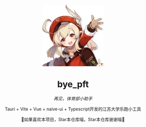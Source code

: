 <!-- markdownlint-disable MD033 MD041 -->
<p align="center">
  <img src="https://raw.githubusercontent.com/HSAllenbili/bye_pft/main/src-tauri/icons/icon.png" width="200" height="200">
</p>

<div align="center">

# bye_pft

<!-- prettier-ignore-start -->
<!-- markdownlint-disable-next-line MD036 -->
_再见，体育部小助手_

Tauri + Vite + Vue + naive-ui + Typescript开发的江苏大学乐跑小工具

🌟如果喜欢本项目，Star本仓库喵，Star本仓库谢谢喵🌟
<!-- prettier-ignore-end -->

</div>